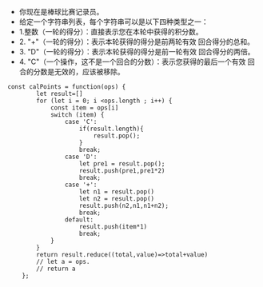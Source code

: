 <ul>
    <li>你现在是棒球比赛记录员。</li>
    <li>给定一个字符串列表，每个字符串可以是以下四种类型之一：</li>
    <li>1.整数（一轮的得分）：直接表示您在本轮中获得的积分数。</li>
    <li>2. "+"（一轮的得分）：表示本轮获得的得分是前两轮有效 回合得分的总和。</li>
    <li>3. "D"（一轮的得分）：表示本轮获得的得分是前一轮有效 回合得分的两倍。</li>
    <li>4. "C"（一个操作，这不是一个回合的分数）：表示您获得的最后一个有效 回合的分数是无效的，应该被移除。</li>
</ul>

```
const calPoints = function(ops) {
        let result=[]
        for (let i = 0; i <ops.length ; i++) {
            const item = ops[i]
            switch (item) {
                case 'C':
                    if(result.length){
                        result.pop();
                    }
                    break;
                case 'D':
                    let pre1 = result.pop();
                    result.push(pre1,pre1*2)
                    break;
                case '+':
                    let n1 = result.pop()
                    let n2 = result.pop()
                    result.push(n2,n1,n1+n2);
                    break;
                default:
                    result.push(item*1)
                    break;
            }
        }
        return result.reduce((total,value)=>total+value)
        // let a = ops.
        // return a
    };
```
